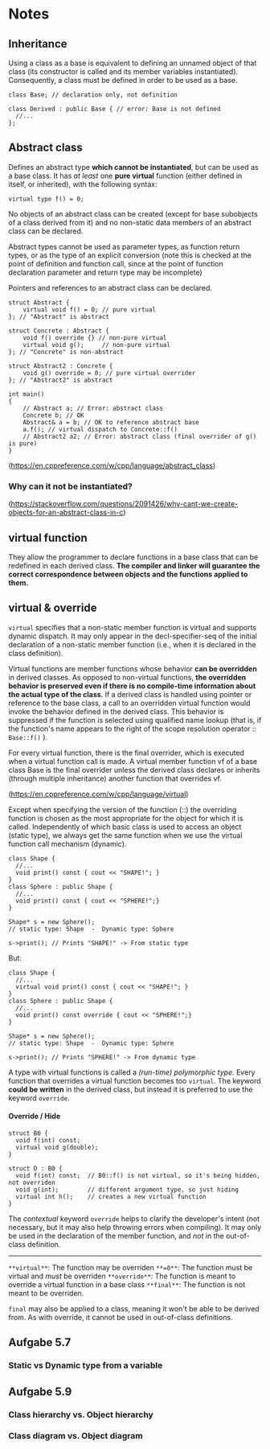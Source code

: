 # Notes

## Inheritance
Using a class as a base is equivalent to defining an unnamed object of that class (its constructor is called and its member variables instantiated). Consequently, a class must be defined in order to be used as a base.

```
class Base; // declaration only, not definition

class Derived : public Base { // error: Base is not defined
  //...
};
```

## Abstract class
Defines an abstract type **which cannot be instantiated**, but can be used as a base class.
It has *at least* one **pure virtual** function (either defined in itself, or inherited), with the following syntax:

```
virtual type f() = 0;
```

No objects of an abstract class can be created (except for base subobjects of a class derived from it) and no non-static data members of an abstract class can be declared. 

Abstract types cannot be used as parameter types, as function return types, or as the type of an explicit conversion (note this is checked at the point of definition and function call, since at the point of function declaration parameter and return type may be incomplete)

Pointers and references to an abstract class can be declared. 

```
struct Abstract {
    virtual void f() = 0; // pure virtual
}; // "Abstract" is abstract
 
struct Concrete : Abstract {
    void f() override {} // non-pure virtual
    virtual void g();     // non-pure virtual
}; // "Concrete" is non-abstract
 
struct Abstract2 : Concrete {
    void g() override = 0; // pure virtual overrider
}; // "Abstract2" is abstract
 
int main()
{
    // Abstract a; // Error: abstract class
    Concrete b; // OK
    Abstract& a = b; // OK to reference abstract base
    a.f(); // virtual dispatch to Concrete::f()
    // Abstract2 a2; // Error: abstract class (final overrider of g() is pure)
}
```

(https://en.cppreference.com/w/cpp/language/abstract_class)

### Why can it not be instantiated?

(https://stackoverflow.com/questions/2091426/why-cant-we-create-objects-for-an-abstract-class-in-c)


## virtual function
They allow the programmer to declare functions in a base class that can be redefined in each derived class. **The compiler and linker will guarantee the correct correspondence between objects and the functions applied to them.**

## virtual & override
`virtual` specifies that a non-static member function is virtual and supports dynamic dispatch. It may only appear in the decl-specifier-seq of the initial declaration of a non-static member function (i.e., when it is declared in the class definition). 

Virtual functions are member functions whose behavior **can be overridden** in derived classes. As opposed to non-virtual functions, **the overridden behavior is preserved even if there is no compile-time information about the actual type of the class**. If a derived class is handled using pointer or reference to the base class, a call to an overridden virtual function would invoke the behavior defined in the derived class. This behavior is suppressed if the function is selected using qualified name lookup (that is, if the function's name appears to the right of the scope resolution operator :: `Base::f()` ). 

For every virtual function, there is the final overrider, which is executed when a virtual function call is made. A virtual member function vf of a base class Base is the final overrider unless the derived class declares or inherits (through multiple inheritance) another function that overrides vf.

(https://en.cppreference.com/w/cpp/language/virtual)

Except when specifying the version of the function (::) the overriding function is chosen as the most appropriate for the object for which it is called. Independently of which basic class is used to access an object (static type), we always get the same function when we use the virtual function call mechanism (dynamic). 
```
class Shape {
  //...
  void print() const { cout << "SHAPE!"; }
}
class Sphere : public Shape {
  //...
  void print() const { cout << "SPHERE!";}
}

Shape* s = new Sphere();
// static type: Shape  -  Dynamic type: Sphere

s->print(); // Prints "SHAPE!" -> From static type

```

But: 
```
class Shape {
  //...
  virtual void print() const { cout << "SHAPE!"; }
}
class Sphere : public Shape {
  //...
  void print() const override { cout << "SPHERE!";}
}

Shape* s = new Sphere();
// static type: Shape  -  Dynamic type: Sphere

s->print(); // Prints "SPHERE!" -> From dynamic type

```

A type with virtual functions is called a *(run-time) polymorphic type*.
Every function that overrides a virtual function becomes too `virtual`. The keyword **could be written** in the derived class, but instead it is preferred to use the keyword `override`.


#### Override / Hide

```
struct B0 {
  void f(int) const;
  virtual void g(double);
}

struct D : B0 {
  void f(int) const;  // B0::f() is not virtual, so it's being hidden, not overriden
  void g(int);        // different argument type, so just hiding
  virtual int h();    // creates a new virtual function
}
```

The *contextual* keyword `override` helps to clarify the developer's intent (not necessary, but it may also help throwing errors when compiling). It may only be used in the declaration of the member function, and *not* in the out-of-class definition.

---

`**virtual**`: The function may be overriden
`**=0**`: The function must be virtual and *must* be overriden
`**override**`: The function is meant to override a virtual function in a base class 
`**final**`: The function is not meant to be overriden.

`final` may also be applied to a class, meaning it won't be able to be derived from. As with override, it cannot be used in out-of-class definitions.

## Aufgabe 5.7
### Static vs Dynamic type from a variable

## Aufgabe 5.9
### Class hierarchy vs. Object hierarchy
### Class diagram vs. Object diagram